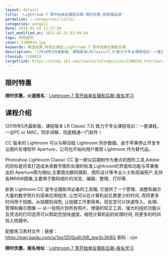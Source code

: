 ```yaml
---
layout: default
title: 'Lightroom 7 零开始单反摄影后期-限时优惠-网易精品课'
permalink: /:categories/:title/
categories: wangyi2
date: 2019-03-24 12:17:59
last_modified_at: 2022-05-23 02:09:44
tags: 网易提供
cover: 1100019.jpg
keywords: 精选网课,网易云课堂,Lightroom 7 零开始单反摄影后期
description: '(2018年5月最新版，课程版本LRClassic7.3)致力于专业课程培训：一套课程，一台PCorMAC，同步讲解，彻'
classid: 1100019
targetlink: https://study.163.com/course/introduction/1100019.htm?share=1&shareId=1025206652&utm_campaign=share&utm_medium=iphoneShare&utm_source=&utm_u=1025206652
---
```


## 限时特惠

**限时优惠，火速报名**：[Lightroom 7 零开始单反摄影后期-报名学习](https://study.163.com/course/introduction/1100019.htm?share=1&shareId=1025206652&utm_campaign=share&utm_medium=iphoneShare&utm_source=&utm_u=1025206652)

## 课程介绍

(2018年5月最新版，课程版本 LR Classic 7.3) 致力于专业课程培训：一套课程，一台PC or MAC，同步讲解，彻底精通一门软件！

CC 版本的 Lightroom 可以与移动版 Lightroom 同步数据。由于苹果停止开发专业图片处理软件 Aperture，公司也开始向用户推荐 Lightroom 作为替代品。



Photoshop Lightroom Classic CC 是一款以后期制作为重点的图形工具,Adobe的目标是将其打造成未来数字图形处理的标准,Lightroom的界面和功能与苹果推出的 Aperture颇为相似,主要面向数码摄影、图形设计等专业人士和高端用户,支持各种RAW图像,主要用于数码相片的浏览、编辑、整理、打印等.



新款 Lightroom CC 是专业摄影师必备的工具箱, 它提供了一个管理、调整和展示大量的数字照片的简单应用程序, 让您可以在计算机前花费更少的时间, 而将更多时间用于拍摄。从拍摄到润色, 让拍摄工作更简单。现在您可以快速导入、处理、管理和展示图像 — 从一张照片到所有照片。增强的校正工具、强大的组织功能以及灵活的打印选项可以帮助您加快速度。缩短计算机前的处理时间, 将更多的时间投入拍摄中。



配套练习素材文件：链接：https://pan.baidu.com/s/1six1ZOQu6UXB_Iew3c3KBQ 密码：cjoi

**限时优惠，报名地址**：[Lightroom 7 零开始单反摄影后期-报名学习](https://study.163.com/course/introduction/1100019.htm?share=1&shareId=1025206652&utm_campaign=share&utm_medium=iphoneShare&utm_source=&utm_u=1025206652)

